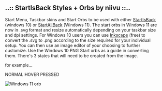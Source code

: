 ## ..:: StartIsBack Styles + Orbs by niivu ::..

Start Menu, Taskbar skins and Start Orbs to be used with either [StartIsBack](https://www.startisback.com/) (windows 10) or [StartAllBack](https://www.startallback.com/) (Windows 11).
The start orbs in Windows 11 are now in .svg format and resize automatically depending on your taskbar size and dpi settings.
For Windows 10 users you can use [Inkscape](https://inkscape.org/) (free) to convert the .svg to .png according to the size required for your individual setup.  You can then use an image editor of your choosing to further customize.  Use the Windows 10 PNG Start orbs as a guide in converting them.  There's 3 states that will need to be created from the image.

for example...

NORMAL
HOVER
PRESSED

![Windows 11 orb](https://user-images.githubusercontent.com/32079142/168418856-732c100f-86ee-4599-8cc5-945834529e0e.png)
